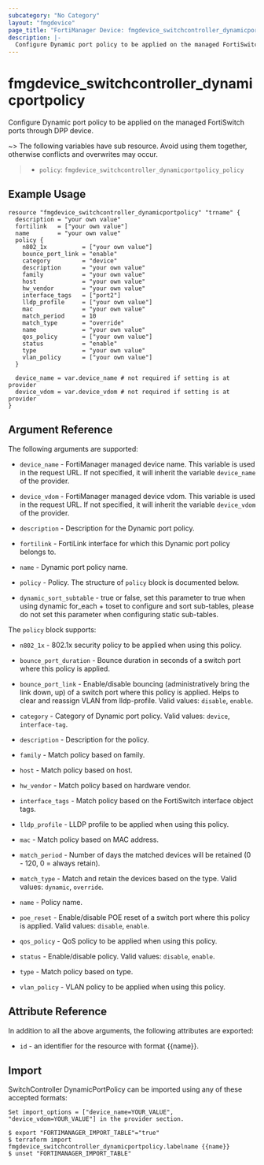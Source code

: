 ```yaml
---
subcategory: "No Category"
layout: "fmgdevice"
page_title: "FortiManager Device: fmgdevice_switchcontroller_dynamicportpolicy"
description: |-
  Configure Dynamic port policy to be applied on the managed FortiSwitch ports through DPP device.
---
```


# fmgdevice_switchcontroller_dynamicportpolicy
Configure Dynamic port policy to be applied on the managed FortiSwitch ports through DPP device.

~> The following variables have sub resource. Avoid using them together, otherwise conflicts and overwrites may occur.
>- `policy`: `fmgdevice_switchcontroller_dynamicportpolicy_policy`



## Example Usage

```hcl
resource "fmgdevice_switchcontroller_dynamicportpolicy" "trname" {
  description = "your own value"
  fortilink   = ["your own value"]
  name        = "your own value"
  policy {
    n802_1x          = ["your own value"]
    bounce_port_link = "enable"
    category         = "device"
    description      = "your own value"
    family           = "your own value"
    host             = "your own value"
    hw_vendor        = "your own value"
    interface_tags   = ["port2"]
    lldp_profile     = ["your own value"]
    mac              = "your own value"
    match_period     = 10
    match_type       = "override"
    name             = "your own value"
    qos_policy       = ["your own value"]
    status           = "enable"
    type             = "your own value"
    vlan_policy      = ["your own value"]
  }

  device_name = var.device_name # not required if setting is at provider
  device_vdom = var.device_vdom # not required if setting is at provider
}
```

## Argument Reference


The following arguments are supported:

* `device_name` - FortiManager managed device name. This variable is used in the request URL. If not specified, it will inherit the variable `device_name` of the provider.
* `device_vdom` - FortiManager managed device vdom. This variable is used in the request URL. If not specified, it will inherit the variable `device_vdom` of the provider.

* `description` - Description for the Dynamic port policy.
* `fortilink` - FortiLink interface for which this Dynamic port policy belongs to.
* `name` - Dynamic port policy name.
* `policy` - Policy. The structure of `policy` block is documented below.
* `dynamic_sort_subtable` - true or false, set this parameter to true when using dynamic for_each + toset to configure and sort sub-tables, please do not set this parameter when configuring static sub-tables.

The `policy` block supports:

* `n802_1x` - 802.1x security policy to be applied when using this policy.
* `bounce_port_duration` - Bounce duration in seconds of a switch port where this policy is applied.
* `bounce_port_link` - Enable/disable bouncing (administratively bring the link down, up) of a switch port where this policy is applied. Helps to clear and reassign VLAN from lldp-profile. Valid values: `disable`, `enable`.

* `category` - Category of Dynamic port policy. Valid values: `device`, `interface-tag`.

* `description` - Description for the policy.
* `family` - Match policy based on family.
* `host` - Match policy based on host.
* `hw_vendor` - Match policy based on hardware vendor.
* `interface_tags` - Match policy based on the FortiSwitch interface object tags.
* `lldp_profile` - LLDP profile to be applied when using this policy.
* `mac` - Match policy based on MAC address.
* `match_period` - Number of days the matched devices will be retained (0 - 120, 0 = always retain).
* `match_type` - Match and retain the devices based on the type. Valid values: `dynamic`, `override`.

* `name` - Policy name.
* `poe_reset` - Enable/disable POE reset of a switch port where this policy is applied. Valid values: `disable`, `enable`.

* `qos_policy` - QoS policy to be applied when using this policy.
* `status` - Enable/disable policy. Valid values: `disable`, `enable`.

* `type` - Match policy based on type.
* `vlan_policy` - VLAN policy to be applied when using this policy.


## Attribute Reference

In addition to all the above arguments, the following attributes are exported:
* `id` - an identifier for the resource with format {{name}}.

## Import

SwitchController DynamicPortPolicy can be imported using any of these accepted formats:
```
Set import_options = ["device_name=YOUR_VALUE", "device_vdom=YOUR_VALUE"] in the provider section.

$ export "FORTIMANAGER_IMPORT_TABLE"="true"
$ terraform import fmgdevice_switchcontroller_dynamicportpolicy.labelname {{name}}
$ unset "FORTIMANAGER_IMPORT_TABLE"
```

